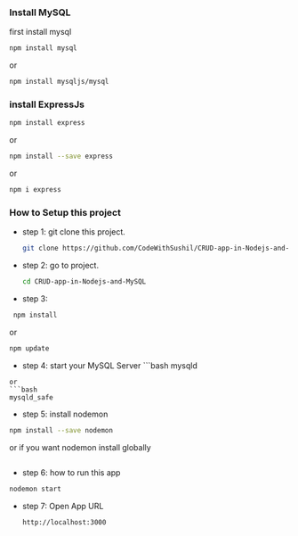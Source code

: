 ### Install MySQL
first install mysql
```bash
npm install mysql
```
or
```bash
npm install mysqljs/mysql
```

### install ExpressJs
```bash
npm install express
```
 or
```bash
npm install --save express
```
or 
```bash
npm i express
```


### How to Setup this project
* step 1: git clone this project.
  ```bash
  git clone https://github.com/CodeWithSushil/CRUD-app-in-Nodejs-and-MySQL.git
  ```
* step 2: go to project.
  ```bash
  cd CRUD-app-in-Nodejs-and-MySQL
  ```
* step 3:
 ```bash
  npm install
```
or
```bash
npm update
```
* step 4: start your MySQL Server ```bash
mysqld
```
or
```bash
mysqld_safe
```
* step 5: install nodemon
```bash
npm install --save nodemon
```
or
if you want nodemon install globally
```bash npm -g install nodemon
```
* step 6: how to run this app
```bash
nodemon start
```
* step 7: Open App URL
  ```bash
  http://localhost:3000
  ```
